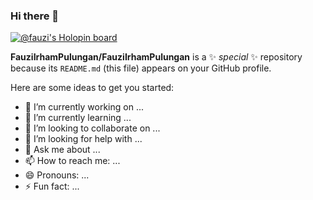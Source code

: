 ### Hi there 👋

[![@fauzi's Holopin board](https://holopin.me/fauzi)](https://holopin.io/@fauzi)


**FauziIrhamPulungan/FauziIrhamPulungan** is a ✨ _special_ ✨ repository because its `README.md` (this file) appears on your GitHub profile.

Here are some ideas to get you started:

- 🔭 I’m currently working on ...
- 🌱 I’m currently learning ...
- 👯 I’m looking to collaborate on ...
- 🤔 I’m looking for help with ...
- 💬 Ask me about ...
- 📫 How to reach me: ...
- 😄 Pronouns: ...
- ⚡ Fun fact: ...
